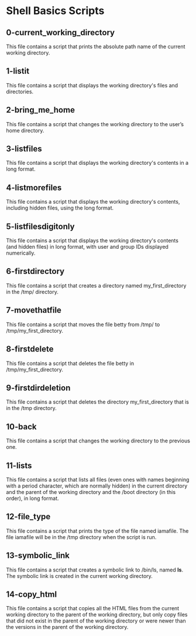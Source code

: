 # Shell Basics Scripts


## 0-current_working_directory

This file contains a script that prints the absolute path name of the current working directory.

## 1-listit

This file contains a script that displays the working directory's files and directories.

## 2-bring_me_home

This file contains a script that changes the working directory to the user’s home directory.

## 3-listfiles

This file contains a script that displays the working directory's contents in a long format.

## 4-listmorefiles

This file contains a script that displays the working directory's contents, including hidden files, using the long format.

## 5-listfilesdigitonly

This file contains a script that displays the working directory's contents (and hidden files) in long format, with user and group IDs displayed numerically.

## 6-firstdirectory

This file contains a script that creates a directory named my_first_directory in the /tmp/ directory.

## 7-movethatfile

This file contains a script that moves the file betty from /tmp/ to /tmp/my_first_directory.

## 8-firstdelete

This file contains a script that deletes the file betty in /tmp/my_first_directory.

## 9-firstdirdeletion

This file contains a script that deletes the directory my_first_directory that is in the /tmp directory.

## 10-back

This file contains a script that changes the working directory to the previous one.

## 11-lists

This file contains a script that lists all files (even ones with names beginning with a period character, which are normally hidden) in the current directory and the parent of the working directory and the /boot directory (in this order), in long format.

## 12-file_type

This file contains a script that prints the type of the file named iamafile. The file iamafile will be in the /tmp directory when the script is run.

## 13-symbolic_link

This file contains a script that creates a symbolic link to /bin/ls, named __ls__. The symbolic link is created in the current working directory.

## 14-copy_html

This file contains a script that copies all the HTML files from the current working directory to the parent of the working directory, but only copy files that did not exist in the parent of the working directory or were newer than the versions in the parent of the working directory.

